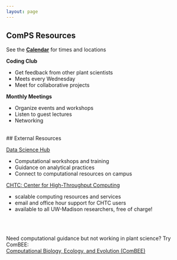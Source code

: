 ```yaml
---
layout: page
---
```


## ComPS Resources  
See the **[Calendar](https://uw-madison-comps.github.io/calendar)** for times and locations

**Coding Club**  
- Get feedback from other plant scientists
- Meets every Wednesday
- Meet for collaborative projects

**Monthly Meetings**
- Organize events and workshops
- Listen to guest lectures
- Networking  
  
 <br>
## External Resources

[Data Science Hub](https://datascience.wisc.edu/)
- Computational workshops and training
- Guidance on analytical practices
- Connect to computational resources on campus

[CHTC: Center for High-Throughput Computing](http://chtc.cs.wisc.edu/check-quota.shtml)
- scalable computing resources and services
- email and office hour support for CHTC users
- available to all UW-Madison researchers, free of charge!

<br>
<br>

Need computational guidance but not working in plant science? Try ComBEE:    
[Computational Biology, Ecology, and Evolution (ComBEE)](https://combee-uw-madison.github.io/studyGroup/) 

